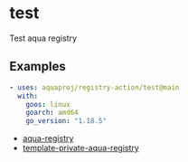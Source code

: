 # test

Test aqua registry

## Examples

```yaml
- uses: aquaproj/registry-action/test@main
  with:
    goos: linux
    goarch: amd64
    go_version: "1.18.5"
```

- [aqua-registry](https://github.com/aquaproj/aqua-registry/blob/main/.github/workflows/test.yaml)
- [template-private-aqua-registry](https://github.com/aquaproj/template-private-aqua-registry/blob/main/.github/workflows/test.yaml)
